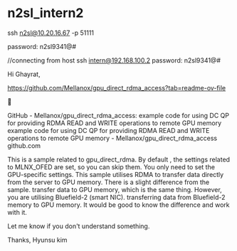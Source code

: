 # n2sl_intern2
ssh n2sl@10.20.16.67 -p 51111

password: n2sl9341@#

//connecting from host
ssh intern@192.168.100.2
password: n2sl9341@#

Hi Ghayrat,

https://github.com/Mellanox/gpu_direct_rdma_access?tab=readme-ov-file



GitHub - Mellanox/gpu_direct_rdma_access: example code for using DC QP for providing RDMA READ and WRITE operations to remote GPU memory
example code for using DC QP for providing RDMA READ and WRITE operations to remote GPU memory - Mellanox/gpu_direct_rdma_access
github.com


This is a sample related to gpu_direct_rdma.
By default , the settings related to MLNX_OFED are set, so you can skip them.
You only need to set the GPU-specific settings.
This sample utilises RDMA to transfer data directly from the server to GPU memory.
There is a slight difference from the sample.
transfer data to GPU memory, which is the same thing.
However, you are utilising Bluefield-2 (smart NIC).
transferring data from Bluefield-2 memory to GPU memory. 
It would be good to know the difference and work with it.

Let me know if you don't understand something.

Thanks,
Hyunsu kim

